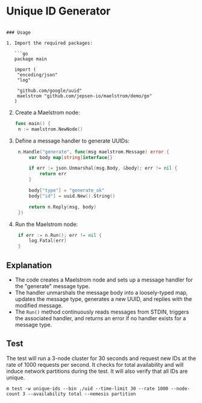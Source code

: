 # Unique ID Generator

```

### Usage

1. Import the required packages:

   ```go
   package main

   import (
   	"encoding/json"
   	"log"

   	"github.com/google/uuid"
   	maelstrom "github.com/jepsen-io/maelstrom/demo/go"
   )
   ```

2. Create a Maelstrom node:

   ```go
   func main() {
   	n := maelstrom.NewNode()
   ```
   
3. Define a message handler to generate UUIDs:

   ```go
   	n.Handle("generate", func(msg maelstrom.Message) error {
   		var body map[string]interface{}
   
   		if err := json.Unmarshal(msg.Body, &body); err != nil {
   			return err
   		}
   
   		body["type"] = "generate_ok"
   		body["id"] = uuid.New().String()
   
   		return n.Reply(msg, body)
   	})
   ```

4. Run the Maelstrom node:

   ```go
   	if err := n.Run(); err != nil {
   		log.Fatal(err)
   	}
   ```

## Explanation

- The code creates a Maelstrom node and sets up a message handler for the "generate" message type.
- The handler unmarshals the message body into a loosely-typed map, updates the message type, generates a new UUID, and replies with the modified message.
- The `Run()` method continuously reads messages from STDIN, triggers the associated handler, and returns an error if no handler exists for a message type.


## Test

The test will run a 3-node cluster for 30 seconds and request new IDs at the rate of 1000 requests per second. It checks for total availability and will induce network partitions during the test. It will also verify that all IDs are unique.

```
m test -w unique-ids --bin ./uid --time-limit 30 --rate 1000 --node-count 3 --availability total --nemesis partition
```